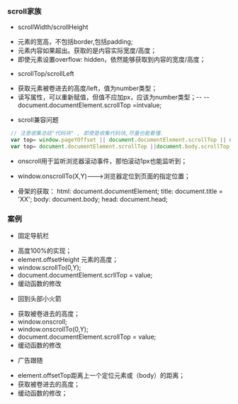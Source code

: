 ### scroll家族

+ scrollWidth/scrollHeight
 - 元素的宽高，不包括border,包括padding;
 - 元素内容如果超出。获取的是内容实际宽度/高度；
 - 即使元素设置overflow: hidden，依然能够获取到内容的宽度/高度；

+ scrollTop/scrollLeft
 - 获取元素被卷进去的高度/left，值为number类型；
 - 读写属性，可以重新赋值，但值不应加px，应该为number类型；--
    --document.documentElement.scrollTop =intvalue;

+ scroll兼容问题
```javascript
 // 注意收集总结"代码块" , 即使是收集代码块,尽量也能看懂.
 var top= window.pageYOffset || document.documentElement.scrollTop || document.body.scrollTop || 0;
 var top= document.documentElement.scrollTop ||document.body.scrollTop;

```

+ onscroll用于监听浏览器滚动事件，那怕滚动1px也能监听到；

+ window.onscrollTo(X,Y)--->浏览器定位到页面的指定位置；

+ 骨架的获取：
html: document.documentElement;
title: document.title = 'XX';
body: document.body;
head: document.head;

### 案例
+ 固定导航栏
 - 高度100%的实现；
 - element.offsetHeight 元素的高度；
 - window.scrollTo(0,Y);
 - document.documentElement.scrllTop = value;
 - 缓动函数的修改

+ 回到头部小火箭
 - 获取被卷进去的高度；
 - window.onscroll;
 - window.onscrollTo(0,Y);
 - document.documentElement.scrollTop = value;
 - 缓动函数的修改

 + 广告跟随
 - element.offsetTop距离上一个定位元素或（body）的距离；
 - 获取被卷进去的高度；
 - 缓动函数的修改；
